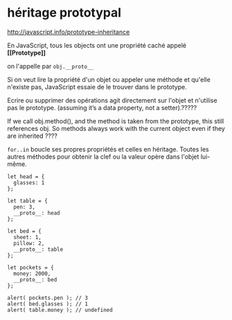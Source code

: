 # héritage prototypal

http://javascript.info/prototype-inheritance

En JavaScript, tous les objects ont une propriété caché appelé **[[Prototype]]**

on l'appelle par `obj.__proto__`

Si on veut lire la propriété d'un objet ou appeler une méthode et qu'elle n'existe pas, JavaScript essaie de le trouver dans le prototype.

Ecrire ou supprimer des opérations agit directement sur l'objet et n'utilise pas le prototype.
(assuming it’s a data property, not a setter).?????

If we call obj.method(), and the method is taken from the prototype, this still references obj. So methods always work with the current object even if they are inherited ???? 

`for..in` boucle ses propres propriétés et celles en héritage. Toutes les autres méthodes pour obtenir la clef ou la valeur opère dans l'objet lui-même.

```
let head = {
  glasses: 1
};

let table = {
  pen: 3,
  __proto__: head
};

let bed = {
  sheet: 1,
  pillow: 2,
  __proto__: table
};

let pockets = {
  money: 2000,
  __proto__: bed
};

alert( pockets.pen ); // 3
alert( bed.glasses ); // 1
alert( table.money ); // undefined
```

